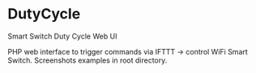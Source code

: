 # DutyCycle
Smart Switch Duty Cycle Web UI

PHP web interface to trigger commands via IFTTT -> control WiFi Smart Switch.
Screenshots examples in root directory.
